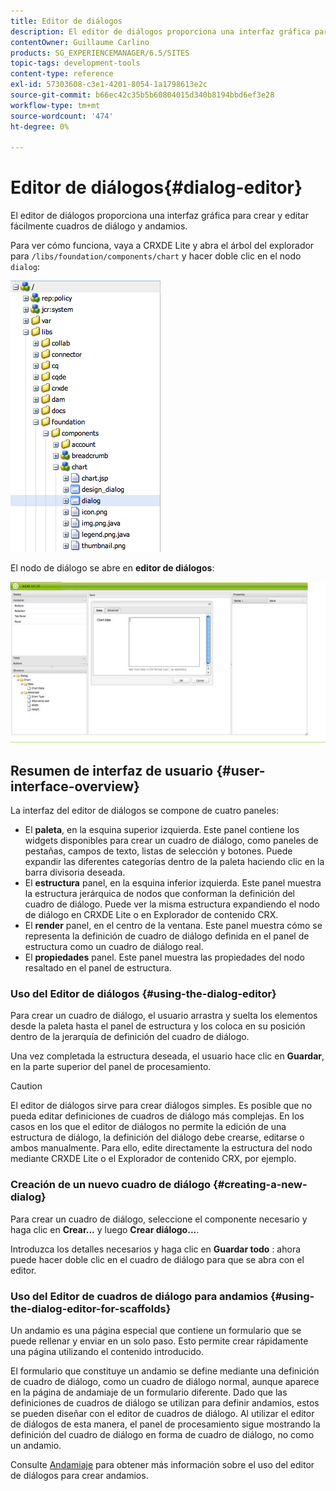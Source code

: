```yaml
---
title: Editor de diálogos
description: El editor de diálogos proporciona una interfaz gráfica para crear y editar fácilmente cuadros de diálogo y andamios.
contentOwner: Guillaume Carlino
products: SG_EXPERIENCEMANAGER/6.5/SITES
topic-tags: development-tools
content-type: reference
exl-id: 57303608-c3e1-4201-8054-1a1798613e2c
source-git-commit: b66ec42c35b5b60804015d340b8194bbd6ef3e28
workflow-type: tm+mt
source-wordcount: '474'
ht-degree: 0%

---
```


# Editor de diálogos{#dialog-editor}

El editor de diálogos proporciona una interfaz gráfica para crear y editar fácilmente cuadros de diálogo y andamios.

Para ver cómo funciona, vaya a CRXDE Lite y abra el árbol del explorador para `/libs/foundation/components/chart` y hacer doble clic en el nodo `dialog`:

![chlimage_1-247](assets/chlimage_1-247.png)

El nodo de diálogo se abre en **editor de diálogos**:

![screen_shot_2012-02-01at25033pm](assets/screen_shot_2012-02-01at25033pm.png)

## Resumen de interfaz de usuario {#user-interface-overview}

La interfaz del editor de diálogos se compone de cuatro paneles:

* El **paleta**, en la esquina superior izquierda. Este panel contiene los widgets disponibles para crear un cuadro de diálogo, como paneles de pestañas, campos de texto, listas de selección y botones. Puede expandir las diferentes categorías dentro de la paleta haciendo clic en la barra divisoria deseada.
* El **estructura** panel, en la esquina inferior izquierda. Este panel muestra la estructura jerárquica de nodos que conforman la definición del cuadro de diálogo. Puede ver la misma estructura expandiendo el nodo de diálogo en CRXDE Lite o en Explorador de contenido CRX.
* El **render** panel, en el centro de la ventana. Este panel muestra cómo se representa la definición de cuadro de diálogo definida en el panel de estructura como un cuadro de diálogo real.
* El **propiedades** panel. Este panel muestra las propiedades del nodo resaltado en el panel de estructura.

### Uso del Editor de diálogos {#using-the-dialog-editor}

Para crear un cuadro de diálogo, el usuario arrastra y suelta los elementos desde la paleta hasta el panel de estructura y los coloca en su posición dentro de la jerarquía de definición del cuadro de diálogo.

Una vez completada la estructura deseada, el usuario hace clic en **Guardar**, en la parte superior del panel de procesamiento.

>[!CAUTION]
>
>El editor de diálogos sirve para crear diálogos simples. Es posible que no pueda editar definiciones de cuadros de diálogo más complejas. En los casos en los que el editor de diálogos no permite la edición de una estructura de diálogo, la definición del diálogo debe crearse, editarse o ambos manualmente. Para ello, edite directamente la estructura del nodo mediante CRXDE Lite o el Explorador de contenido CRX, por ejemplo.

### Creación de un nuevo cuadro de diálogo {#creating-a-new-dialog}

Para crear un cuadro de diálogo, seleccione el componente necesario y haga clic en **Crear...** y luego **Crear diálogo...**.

Introduzca los detalles necesarios y haga clic en **Guardar todo** : ahora puede hacer doble clic en el cuadro de diálogo para que se abra con el editor.

### Uso del Editor de cuadros de diálogo para andamios {#using-the-dialog-editor-for-scaffolds}

Un andamio es una página especial que contiene un formulario que se puede rellenar y enviar en un solo paso. Esto permite crear rápidamente una página utilizando el contenido introducido.

El formulario que constituye un andamio se define mediante una definición de cuadro de diálogo, como un cuadro de diálogo normal, aunque aparece en la página de andamiaje de un formulario diferente. Dado que las definiciones de cuadros de diálogo se utilizan para definir andamios, estos se pueden diseñar con el editor de cuadros de diálogo. Al utilizar el editor de diálogos de esta manera, el panel de procesamiento sigue mostrando la definición del cuadro de diálogo en forma de cuadro de diálogo, no como un andamio.

Consulte [Andamiaje](/help/sites-authoring/scaffolding.md) para obtener más información sobre el uso del editor de diálogos para crear andamios.
